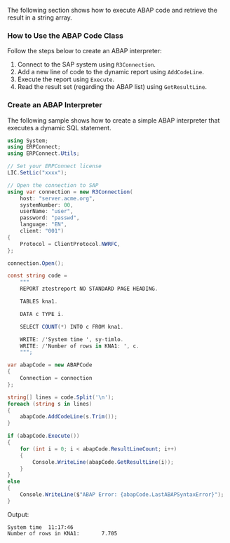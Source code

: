 The following section shows how to execute ABAP code and retrieve the result in a string array.

### How to Use the ABAP Code Class

Follow the steps below to create an ABAP interpreter:

1. Connect to the SAP system using `R3Connection`.
1. Add a new line of code to the dynamic report using `AddCodeLine`.
1. Execute the report using `Execute`.
1. Read the result set (regarding the ABAP list) using `GetResultLine`.

### Create an ABAP Interpreter

The following sample shows how to create a simple ABAP interpreter that executes a dynamic SQL statement.

```csharp
using System;
using ERPConnect;
using ERPConnect.Utils;

// Set your ERPConnect license
LIC.SetLic("xxxx");

// Open the connection to SAP
using var connection = new R3Connection(
    host: "server.acme.org",
    systemNumber: 00,
    userName: "user",
    password: "passwd",
    language: "EN",
    client: "001")
{
    Protocol = ClientProtocol.NWRFC,
};

connection.Open();

const string code =
    """
    REPORT ztestreport NO STANDARD PAGE HEADING.

    TABLES kna1.

    DATA c TYPE i.

    SELECT COUNT(*) INTO c FROM kna1.

    WRITE: /'System time ', sy-timlo.
    WRITE: /'Number of rows in KNA1: ', c.
    """;

var abapCode = new ABAPCode
{
    Connection = connection
};

string[] lines = code.Split('\n');
foreach (string s in lines)
{
    abapCode.AddCodeLine(s.Trim());
}

if (abapCode.Execute())
{
    for (int i = 0; i < abapCode.ResultLineCount; i++)
    {
        Console.WriteLine(abapCode.GetResultLine(i));
    }
}
else
{
    Console.WriteLine($"ABAP Error: {abapCode.LastABAPSyntaxError}");
}

```

Output:

```text
System time  11:17:46
Number of rows in KNA1:       7.705

```
